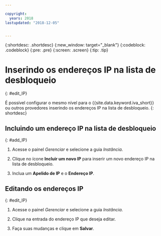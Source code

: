 ```yaml
---

copyright:
  years: 2018
lastupdated: "2018-12-05"


---
```


{:shortdesc: .shortdesc}
{:new_window: target="_blank"}
{:codeblock: .codeblock}
{:pre: .pre}
{:screen: .screen}
{:tip: .tip}

# Inserindo os endereços IP na lista de desbloqueio
{: #edit_IP}

É possível configurar o mesmo nível para o {{site.data.keyword.iva_short}} ou outros provedores inserindo os endereços IP na lista de desbloqueio.
{: shortdesc}

## Incluindo um endereço IP na lista de desbloqueio
{: #add_IP}

1. Acesse o painel _Gerenciar_ e selecione a guia _Instância_.

1. Clique no ícone **Incluir um novo IP** para inserir um novo endereço IP na lista de desbloqueio.

1. Inclua um **Apelido de IP** e o **Endereço IP**.

## Editando os endereços IP
{: #edit_IP}

1. Acesse o painel _Gerenciar_ e selecione a guia _Instância_.

1. Clique na entrada do endereço IP que deseja editar.

1. Faça suas mudanças e clique em **Salvar**.
